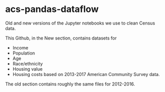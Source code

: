 # acs-pandas-dataflow
Old and new versions of the Jupyter notebooks we use to clean Census data.

This Github, in the New section, contains datasets for
- Income
- Population
- Age
- Race/ethnicity
- Housing value
- Housing costs
based on 2013-2017 American Community Survey data.

The old section contains roughly the same files for 2012-2016.
